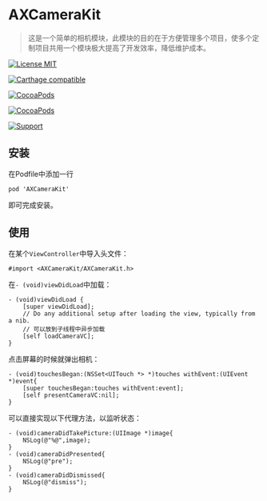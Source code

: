 # AXCameraKit

> 这是一个简单的相机模块，此模块的目的在于方便管理多个项目，使多个定制项目共用一个模块极大提高了开发效率，降低维护成本。

<!-- 开源协议 -->
[![License MIT](https://img.shields.io/badge/license-MIT-green.svg?style=flat)](https://raw.githubusercontent.com/xaoxuu/AXCameraKit/master/LICENSE) 
<!-- 平台 -->
[![Carthage compatible](https://img.shields.io/badge/platform-iOS%208%2B%20-orange.svg?style=flat)](https://www.apple.com/nl/ios/) 
<!-- 版本 -->
[![CocoaPods](https://img.shields.io/cocoapods/v/AXCameraKit.svg?style=flat)](https://cocoapods.org/pods/AXCameraKit) 
<!-- 下载量 -->
[![CocoaPods](https://img.shields.io/cocoapods/dt/AXCameraKit.svg)](https://codeload.github.com/xaoxuu/AXCameraKit/zip/master) 
<!-- 应用量 -->
[![Support](https://img.shields.io/cocoapods/at/AXCameraKit.svg)](https://cocoapods.org/pods/AXCameraKit) 




## 安装

在Podfile中添加一行

```
pod 'AXCameraKit'
```

即可完成安装。

## 使用

在某个`ViewController`中导入头文件：

```
#import <AXCameraKit/AXCameraKit.h>
```

在`- (void)viewDidLoad`中加载：

```
- (void)viewDidLoad {
    [super viewDidLoad];
    // Do any additional setup after loading the view, typically from a nib.
    // 可以放到子线程中异步加载
    [self loadCameraVC];
}
```

点击屏幕的时候就弹出相机：

```
- (void)touchesBegan:(NSSet<UITouch *> *)touches withEvent:(UIEvent *)event{
    [super touchesBegan:touches withEvent:event];
    [self presentCameraVC:nil];
}
```

可以直接实现以下代理方法，以监听状态：

```
- (void)cameraDidTakePicture:(UIImage *)image{
    NSLog(@"%@",image);
}
- (void)cameraDidPresented{
    NSLog(@"pre");
}
- (void)cameraDidDismissed{
    NSLog(@"dismiss");
}
```
